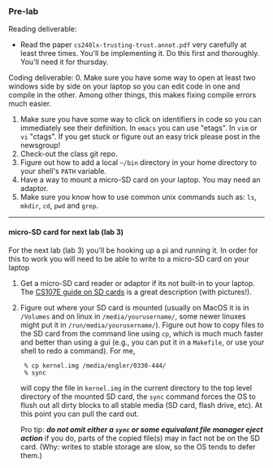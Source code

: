 ### Pre-lab 

Reading deliverable:
  - Read the paper `cs240lx-trusting-trust.annot.pdf` very carefully at
    least three times.  You'll be implementing it.  Do this first and 
    thoroughly.  You'll need it for thursday.

Coding deliverable:
  0. Make sure you have some way to open at least two windows side by side
    on your laptop so you can edit code in one and compile in the other.
    Among other things, this makes fixing compile errors much easier.
  1. Make sure you have some way to click on identifiers in code so you 
    can immediately see their definition.  In `emacs` you can use "etags".
    In `vim` or `vi` "ctags".   If you get stuck or figure out an easy trick
    please post in the newsgroup!
  2. Check-out the class git repo.
  3. Figure out how to add a local `~/bin` directory in your home directory
    to your shell's `PATH` variable.
  4. Have a way to mount a micro-SD card on your laptop.  You may need
    an adaptor. 
  5. Make sure you know how to use common unix commands such as: `ls`,
    `mkdir`, `cd`, `pwd` and `grep`.

--------------------------------------------------------------------
#### micro-SD card for next lab (lab 3)

For the next lab (lab 3) you'll be hooking up a pi and running it.
In order for this to work you will need to be able to write to a micro-SD
card on your laptop

   1.  Get a micro-SD card reader or adaptor if its not built-in
       to your laptop.  The [CS107E guide on SD
       cards](http://cs107e.github.io/guides) is a great description
       (with pictures!).

   2. Figure out where your SD card is mounted (usually on MacOS it is in
      `/Volumes` and on linux in `/media/yourusername/`, some newer linuxes 
      might put it in `/run/media/yourusername/`).   Figure out
      how to copy files to the SD card from the command line using
      `cp`, which is much much faster and better than using a gui (e.g.,
      you can put it in a
     `Makefile`, or use your shell to redo a command).  For me,

           % cp kernel.img /media/engler/0330-444/
           % sync
 
      will copy the file in `kernel.img` in the current directory to the
      top level directory of the mounted SD card, the `sync` command forces
      the OS to flush out all dirty blocks to all stable media (SD card,
      flash drive, etc).  At this point you can pull the card out.

      Pro tip: ***do not omit either a `sync` or some equivalant file
      manager eject action*** if you do, parts of the copied file(s)
      may in fact not be on the SD card.  (Why: writes to stable storage
      are slow, so the OS tends to defer them.)
